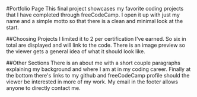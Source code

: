 #Portfolio Page
This final project showcases my favorite coding projects that I have completed through freeCodeCamp. I open it up with just my name and a simple motto so that there is a clean and minimal look at the start.

##Choosing Projects
I limited it to 2 per certification I've earned. So six in total are displayed and will link to the code. There is an image preview so the viewer gets a general idea of what it should look like.

##Other Sections
There is an about me with a short couple paragraphs explaining my background and where I am at in my coding career. Finally at the bottom there's links to my github and freeCodeCamp profile should the viewer be interested in more of my work. My email in the footer allows anyone to directly contact me.